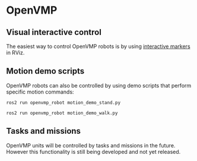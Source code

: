 
# OpenVMP

## Visual interactive control

The easiest way to control OpenVMP robots is by using
[interactive markers](http://wiki.ros.org/rviz/Tutorials/Interactive%20Markers%3A%20Getting%20Started) in RViz.

## Motion demo scripts

OpenVMP robots can also be controlled by using demo scripts that perform specific motion commands:

```
ros2 run openvmp_robot motion_demo_stand.py
```

```
ros2 run openvmp_robot motion_demo_walk.py
```

## Tasks and missions

OpenVMP units will be controlled by tasks and missions in the future.
However this functionality is still being developed and not yet released.